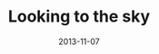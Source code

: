 ---
layout: base.njk
title : 'Looking to the sky' 
view_title : 'Looking to the sky' 
year : '2013' 
date : '2013-11-07' 
img_file : '/drawing/looktothesky2013.png' 
html_file : 'looktothesky2013' 
next_html : 'nothing-justeverything.html' 
year_order : '38' 
permalink : "title/{{html_file}}.html"
---